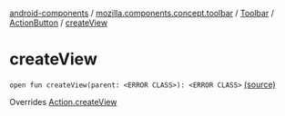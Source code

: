 [android-components](../../../index.md) / [mozilla.components.concept.toolbar](../../index.md) / [Toolbar](../index.md) / [ActionButton](index.md) / [createView](./create-view.md)

# createView

`open fun createView(parent: <ERROR CLASS>): <ERROR CLASS>` [(source)](https://github.com/mozilla-mobile/android-components/blob/master/components/concept/toolbar/src/main/java/mozilla/components/concept/toolbar/Toolbar.kt#L195)

Overrides [Action.createView](../-action/create-view.md)

